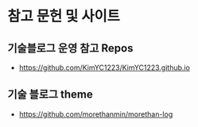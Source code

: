 # 참고 문헌 및 사이트


## 기술블로그 운영 참고 Repos
- https://github.com/KimYC1223/KimYC1223.github.io


## 기술 블로그 theme
- https://github.com/morethanmin/morethan-log

